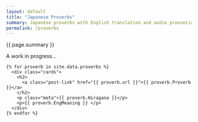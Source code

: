 ```yaml
---
layout: default
title: "Japanese Proverbs"
summary: Japanese proverbs with English translation and audio pronunciation guide.
permalink: /proverbs
---
```

<main class="list">
  <p>{{ page.summary }}</p>
  <p>A work in progress…</p>
  
<div class="card-grid">
  
    {% for proverb in site.data.proverbs %}
      <div class="cards">
        <h2>
          <a class="post-link" href="{{ proverb.url }}">{{ proverb.Proverb }}</a>
        </h2>
        <p class="meta">{{ proverb.Hiragana }}</p>
        <p>{{ proverb.EngMeaning }} </p>
      </div>
    {% endfor %}
    
</div>
</main>
